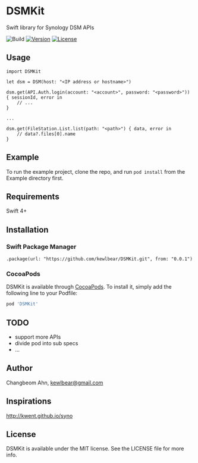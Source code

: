 # DSMKit

Swift library for Synology DSM APIs

![Build](https://github.com/kewlbear/DSMKit/workflows/swift/badge.svg)
[![Version](https://img.shields.io/cocoapods/v/DSMKit.svg?style=flat)](http://cocoapods.org/pods/DSMKit)
[![License](https://img.shields.io/cocoapods/l/DSMKit.svg?style=flat)](http://cocoapods.org/pods/DSMKit)

## Usage

```
import DSMKit

let dsm = DSM(host: "<IP address or hostname>")

dsm.get(API.Auth.login(account: "<account>", password: "<password>")) { sessionId, error in
    // ...
}

...

dsm.get(FileStation.List.list(path: "<path>") { data, error in
    // data?.files[0].name
}
```

## Example

To run the example project, clone the repo, and run `pod install` from the Example directory first.

## Requirements

Swift 4+

## Installation

### Swift Package Manager

```
.package(url: "https://github.com/kewlbear/DSMKit.git", from: "0.0.1")
```

### CocoaPods

DSMKit is available through [CocoaPods](http://cocoapods.org). To install
it, simply add the following line to your Podfile:

```ruby
pod 'DSMKit'
```

## TODO

- support more APIs
- divide pod into sub specs
- ...

## Author

Changbeom Ahn, kewlbear@gmail.com

## Inspirations

http://kwent.github.io/syno

## License

DSMKit is available under the MIT license. See the LICENSE file for more info.
